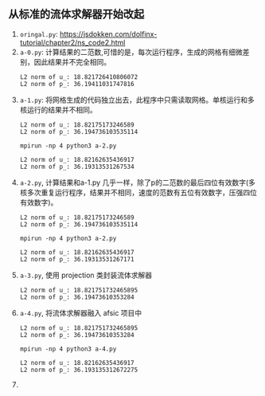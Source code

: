 ## 从标准的流体求解器开始改起


1. `oringal.py`: https://jsdokken.com/dolfinx-tutorial/chapter2/ns_code2.html
2. `a-0.py`: 计算结果的二范数,可惜的是，每次运行程序，生成的网格有细微差别，因此结果并不完全相同。
    ```
    L2 norm of u_: 18.821726410806072
    L2 norm of p_: 36.19411031747816
    ```
3. `a-1.py`: 将网格生成的代码独立出去，此程序中只需读取网格。单核运行和多核运行的结果并不相同。
    ```
    L2 norm of u_: 18.82175173246589
    L2 norm of p_: 36.194736103535114
    ```
    `mpirun -np 4 python3 a-2.py` 
    ```
    L2 norm of u_: 18.82162635436917
    L2 norm of p_: 36.19313531267534
    ```
4. `a-2.py`, 计算结果和a-1.py 几乎一样，除了p的二范数的最后四位有效数字(多核多次重复运行程序，结果并不相同，速度的范数有五位有效数字，压强四位有效数字)。
    ```
    L2 norm of u_: 18.82175173246589
    L2 norm of p_: 36.194736103535114
    ```
    `mpirun -np 4 python3 a-2.py` 
    ```
    L2 norm of u_: 18.82162635436917
    L2 norm of p_: 36.19313531267171
    ```
5. `a-3.py`, 使用 projection 类封装流体求解器
    ```
    L2 norm of u_: 18.821751732465895
    L2 norm of p_: 36.19473610353284
    ```
6. `a-4.py`, 将流体求解器融入 afsic 项目中
    ```
    L2 norm of u_: 18.821751732465895
    L2 norm of p_: 36.19473610353284
    ```
    `mpirun -np 4 python3 a-4.py` 
    ```
    L2 norm of u_: 18.82162635436917
    L2 norm of p_: 36.193135312672275
    ```
7. 